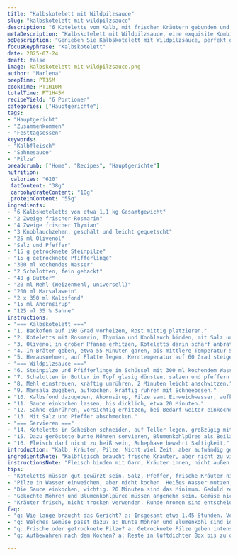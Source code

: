 ```yaml
---
title: "Kalbskotelett mit Wildpilzsauce"
slug: "kalbskotelett-mit-wildpilzsauce"
description: "6 Koteletts vom Kalb, mit frischen Kräutern gebunden und in Olivenöl angebraten. Wildpilze – Steinpilze und Pfifferlinge – in warmem Wasser eingeweicht. Sauce aus Marsala und Kalbsfond, mit einem Hauch Ahornsirup und Sahne verfeinert. Garzeit im Ofen leicht angepasst, Temperatur auf 190 °C. Sauce gut eingekocht, cremig und würzig. Dazu geröstete bunte Möhren und Blumenkohlpüree. Fleisch mit 60 Grad Kerntemperatur serviert, 15 Minuten ruhen gelassen. Reiche Aromen, kräftig, mit leichter Süße von Ahornsirup und Pilzen."
metaDescription: "Kalbskotelett mit Wildpilzsauce, eine exquisite Kombination aus Kräutern, Pilzen und einer cremigen Sauce. Ideal für besondere Anlässe."
ogDescription: "Genießen Sie Kalbskotelett mit Wildpilzsauce, perfekt gewürzt und harmonisch kombiniert. Ein festliches Gericht, das begeistert."
focusKeyphrase: "Kalbskotelett"
date: 2025-07-24
draft: false
image: kalbskotelett-mit-wildpilzsauce.png
author: "Marlena"
prepTime: PT35M
cookTime: PT1H10M
totalTime: PT1H45M
recipeYield: "6 Portionen"
categories: ["Hauptgerichte"]
tags:
- "Hauptgericht"
- "Zusammenkommen"
- "Festtagsessen"
keywords:
- "Kalbfleisch"
- "Sahnesauce"
- "Pilze"
breadcrumb: ["Home", "Recipes", "Hauptgerichte"]
nutrition: 
 calories: "620"
 fatContent: "38g"
 carbohydrateContent: "10g"
 proteinContent: "55g"
ingredients:
- "6 Kalbskoteletts von etwa 1,1 kg Gesamtgewicht"
- "2 Zweige frischer Rosmarin"
- "4 Zweige frischer Thymian"
- "3 Knoblauchzehen, geschält und leicht gequetscht"
- "25 ml Olivenöl"
- "Salz und Pfeffer"
- "15 g getrocknete Steinpilze"
- "15 g getrocknete Pfifferlinge"
- "300 ml kochendes Wasser"
- "2 Schalotten, fein gehackt"
- "40 g Butter"
- "20 ml Mehl (Weizenmehl, universell)"
- "200 ml Marsalawein"
- "2 x 350 ml Kalbsfond"
- "15 ml Ahornsirup"
- "125 ml 35 % Sahne"
instructions:
- "=== Kalbskotelett ==="
- "1. Backofen auf 190 Grad vorheizen, Rost mittig platzieren."
- "2. Koteletts mit Rosmarin, Thymian und Knoblauch binden, mit Salz und Pfeffer würzen."
- "3. Olivenöl in großer Pfanne erhitzen, Koteletts darin scharf anbraten, rundherum braun."
- "4. In Bräter geben, etwa 55 Minuten garen, bis mittlere Temperatur 53 Grad erreicht."
- "5. Herausnehmen, auf Platte legen, Kerntemperatur auf 60 Grad steigen lassen, 15 Minuten ruhen."
- "=== Wildpilzsauce ==="
- "6. Steinpilze und Pfifferlinge in Schüssel mit 300 ml kochendem Wasser 20 Minuten quellen lassen."
- "7. Schalotten in Butter in Topf glasig dünsten, salzen und pfeffern."
- "8. Mehl einstreuen, kräftig umrühren, 2 Minuten leicht anschwitzen."
- "9. Marsala zugeben, aufkochen, kräftig rühren mit Schneebesen."
- "10. Kalbsfond dazugeben, Ahornsirup, Pilze samt Einweichwasser, aufkochen."
- "11. Sauce einkochen lassen, bis dicklich, etwa 20 Minuten."
- "12. Sahne einrühren, vorsichtig erhitzen, bei Bedarf weiter einkochen auf ca. 450 ml."
- "13. Mit Salz und Pfeffer abschmecken."
- "=== Servieren ==="
- "14. Koteletts in Scheiben schneiden, auf Teller legen, großzügig mit Sauce bedecken."
- "15. Dazu geröstete bunte Möhren servieren, Blumenkohlpüree als Beilage reicht."
- "16. Fleisch darf nicht zu heiß sein, Ruhephase bewahrt Saftigkeit."
introduction: "Kalb, Kräuter, Pilze. Nicht viel Zeit, aber aufwändig genug. Fleisch mit Thymian und Rosmarin binden, nicht zu locker, sonst fällt’s auseinander. Knoblauch dabei, sonst fehlt was. Im heißen Öl anbraten, Röstaromen. Dann langsam im Ofen. Ziel: saftig, nicht trocken. Temperatur kontrollieren. Pilze trocken, müssen weich werden, Wasser nehmen sie auf. Pilze wiederbeleben. Schalotten launisch, Butter schmilzt, Mehl rein, bindet. Marsala bringt Süße, Fond für Tiefe. Ahornsirup überraschend, dazu nicht zu viel. Sahne macht cremig, aber kein bisserl zu viel. Sauce reduziert. Buntes Gemüse muss rauchig, süßlich sein. Püree locker. Fleisch zuletzt tranchieren, warm, aber nicht heiß. So schmeckt’s mehr.“"
ingredientsNote: "Kalbfleisch braucht frische Kräuter, aber nicht zu viel. Rosmarin und Thymian passen gut, sind intensiv. Knoblauch vorher nur leicht andrücken, sonst wird er dominant. Olivenöl zum Anbraten nehmen, milde Sorte. Pilze unbedingt trocken – Steinpilze für Erdigkeit, Pfifferlinge bringen fruchtige Note. Wasser heiß, nicht kochend zum Einweichen, sonst verlieren sie Aroma. Schalotten fein hacken, damit sie schnell weich werden. Butter und Mehl in Verhältnissen so, dass keine Klumpen. Marsala als Ersatz für Sherry, gibt süßen Ton. Kalbsfond, unbedingt hochwertig – Basis der Sauce. Ahornsirup ersetzt Zucker, gibt angenehme Süße. Sahne im letzten Moment, damit sie nicht gerinnt."
instructionsNote: "Fleisch binden mit Garn, Kräuter innen, nicht außen. Öl gut erhitzen, sonst schmort es nur. Koteletts anbraten, Farbe muss stimmen, sonst zu fade. Im Ofen nicht zu heiß, sonst wird’s trocken. Temperatur messen, lieber öfter als lange warten. Ruhezeit einhalten. Parallel Pilze quellen lassen, das Wasser aufheben, darin steckt viel Geschmack. Schalotten langsam anziehen, nicht verbrennen. Mehl langsam einstreuen, sonst Klumpen. Marsala zum Ablöschen, rührt die Sauce auf. Fond in Raten zugeben, Sauce eindicken lassen. Ohnehin Geduld; 20 Minuten sind Minimum für Tiefe. Ahornsirup dosieren, nicht überziehen. Sahne erwärmen, einrühren, nicht kochen. Abschmecken, eventuell nochmal reduzieren. Vor dem Servieren Sauce warmhalten, nicht kochen. Fleisch schneiden, nicht zu dünn, sonst zerfällt es."
tips:
- "Koteletts müssen gut gewürzt sein. Salz, Pfeffer, frische Kräuter nicht sparen. Rosmarin und Thymian geben Geschmack. Knoblauch leicht andrücken, so ist der Geschmack nicht zu dominant. Anbraten, das ist wichtig. Farbe muss stimmen. Hohe Hitze sorgt für Röstaromen. Mehr als 60 Grad Kerntemperatur sind nicht optimal. Zu lange im Ofen? Kein gutes Fleisch mehr."
- "Pilze in Wasser einweichen, aber nicht kochen. Heißes Wasser nutzen, 20 Minuten warten. Geschmack bleibt so intensiver. Schalotten langsam weich dünsten, nicht verbrennen. Butter und Mehl für die Bindung. Ein paar Minuten anschwitzen, nicht zu stark. Marsala bringt die Süße, nicht zu viel verwenden. Kalbsfond für die Tiefe, diese Mischung macht's aus."
- "Die Sauce einkochen, wichtig. 20 Minuten sind das Minimum. Geduld zeigen, Ergebnisse kommen. Sahne erst kurz vor dem Servieren hinzufügen. Zu lange erhitzen, und sie gerinnt. Ahornsirup dosieren. Ist die Sauce zu süß, wird's nicht gut. Nach dem Abschmecken justieren, nicht gleich entscheiden. Koteletts nicht zu dünn schneiden, sie fallen sonst auseinander."
- "Gekochte Möhren und Blumenkohlpüree müssen angenehm sein. Gemüse nicht überkochen, sonst entsteht Brei. Röstgeschmack beim Gemüse ist wichtig. Püree cremig aber nicht schwer. Vor dem Servieren alles warm halten, nicht überkochen. Koteletts ruhen lassen, damit sie saftig bleiben. Vermeiden, dass es kalt wird beim Anrichten. Servieren mit etwas Grün als Garnitur."
- "Kräuter frisch, nicht trocken verwenden. Runde Aromen sind entscheidend. Zu viel Knoblauch macht’s intensiv. Wildpilze können kräftig im Fleischgeschmack sein, das dosieren. Sahne nur bei niedriger Hitze rühren, damit nichts gerinnt. Kontrollierte Temperatur sorgt für ein gleichmäßiges Garergebnis. Am Besten sofort genießen, nicht aufschieben."
faq:
- "q: Wie lange braucht das Gericht? a: Insgesamt etwa 1.45 Stunden. Vorbereitung 35 Minuten. Garen 70 Minuten im Ofen. Ruhezeit nicht vergessen, mindestens 15 Minuten."
- "q: Welches Gemüse passt dazu? a: Bunte Möhren und Blumenkohl sind ideal. Rösten fügt Geschmack hinzu. Süße und Rauchigkeit bringen Balance. Alternativen sind Kartoffeln oder anderes Wurzelgemüse."
- "q: Frische oder getrocknete Pilze? a: Getrocknete Pilze geben intensiven Umami-Geschmack. Frische wären weniger aromatisch. Möchte man mehr Intensität? Verwenden! Beides kombiniert klappt auch."
- "q: Aufbewahren nach dem Kochen? a: Reste in luftdichter Box bis zu drei Tage im Kühlschrank. Wieder erwärmen bei niedriger Hitze. Sauce separat lagern, die bindet nach. Nicht zu lange, frischer Geschmack ist entscheidend."

---
```

